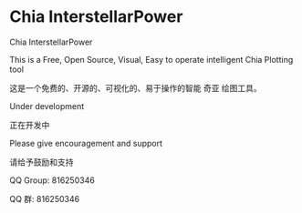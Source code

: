 # Chia InterstellarPower
Chia InterstellarPower 

This is a Free, Open Source, Visual, Easy to operate intelligent Chia Plotting tool

这是一个免费的、开源的、可视化的、易于操作的智能 奇亚 绘图工具。

Under development

正在开发中

Please give encouragement and support

请给予鼓励和支持

QQ Group: 816250346

QQ 群: 816250346
